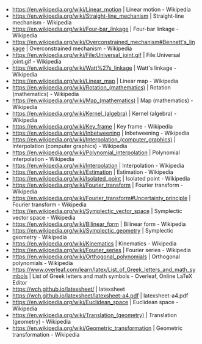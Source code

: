 - https://en.wikipedia.org/wiki/Linear_motion | Linear motion - Wikipedia
- https://en.wikipedia.org/wiki/Straight-line_mechanism | Straight-line mechanism - Wikipedia
- https://en.wikipedia.org/wiki/Four-bar_linkage | Four-bar linkage - Wikipedia
- https://en.wikipedia.org/wiki/Overconstrained_mechanism#Bennett's_linkage | Overconstrained mechanism - Wikipedia
- https://en.wikipedia.org/wiki/File:Universal_joint.gif | File:Universal joint.gif - Wikipedia
- https://en.wikipedia.org/wiki/Watt%27s_linkage | Watt's linkage - Wikipedia
- https://en.wikipedia.org/wiki/Linear_map | Linear map - Wikipedia
- https://en.wikipedia.org/wiki/Rotation_(mathematics) | Rotation (mathematics) - Wikipedia
- https://en.wikipedia.org/wiki/Map_(mathematics) | Map (mathematics) - Wikipedia
- https://en.wikipedia.org/wiki/Kernel_(algebra) | Kernel (algebra) - Wikipedia
- https://en.wikipedia.org/wiki/Key_frame | Key frame - Wikipedia
- https://en.wikipedia.org/wiki/Inbetweening | Inbetweening - Wikipedia
- https://en.wikipedia.org/wiki/Interpolation_(computer_graphics) | Interpolation (computer graphics) - Wikipedia
- https://en.wikipedia.org/wiki/Polynomial_interpolation | Polynomial interpolation - Wikipedia
- https://en.wikipedia.org/wiki/Interpolation | Interpolation - Wikipedia
- https://en.wikipedia.org/wiki/Estimation | Estimation - Wikipedia
- https://en.wikipedia.org/wiki/Isolated_point | Isolated point - Wikipedia
- https://en.wikipedia.org/wiki/Fourier_transform | Fourier transform - Wikipedia
- https://en.wikipedia.org/wiki/Fourier_transform#Uncertainty_principle | Fourier transform - Wikipedia
- https://en.wikipedia.org/wiki/Symplectic_vector_space | Symplectic vector space - Wikipedia
- https://en.wikipedia.org/wiki/Bilinear_form | Bilinear form - Wikipedia
- https://en.wikipedia.org/wiki/Symplectic_geometry | Symplectic geometry - Wikipedia
- https://en.wikipedia.org/wiki/Kinematics | Kinematics - Wikipedia
- https://en.wikipedia.org/wiki/Fourier_series | Fourier series - Wikipedia
- https://en.wikipedia.org/wiki/Orthogonal_polynomials | Orthogonal polynomials - Wikipedia
- https://www.overleaf.com/learn/latex/List_of_Greek_letters_and_math_symbols | List of Greek letters and math symbols - Overleaf, Online LaTeX Editor
- https://wch.github.io/latexsheet/ | latexsheet
- https://wch.github.io/latexsheet/latexsheet-a4.pdf | latexsheet-a4.pdf
- https://en.wikipedia.org/wiki/Euclidean_space | Euclidean space - Wikipedia
- https://en.wikipedia.org/wiki/Translation_(geometry) | Translation (geometry) - Wikipedia
- https://en.wikipedia.org/wiki/Geometric_transformation | Geometric transformation - Wikipedia